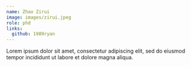 ```yaml
---
name: Zhao Zirui
image: images/zirui.jpeg
role: phd
links:
  github: 1989ryan
---
```


Lorem ipsum dolor sit amet, consectetur adipiscing elit, sed do eiusmod tempor incididunt ut labore et dolore magna aliqua.
